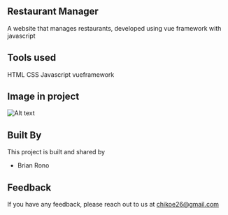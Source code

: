 ## Restaurant Manager
A website that manages restaurants, developed using vue framework with javascript

## Tools used

HTML CSS Javascript vueframework 


## Image in project

![Alt text](project.PNG "Brian Rono") 

## Built By

This project is built and shared by

- Brian Rono


## Feedback

If you have any feedback, please reach out to us at chikoe26@gmail.com

